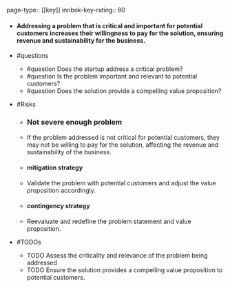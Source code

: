 page-type:: [[key]]
innbok-key-rating:: 80
- #### Addressing a problem that is critical and important for potential customers increases their willingness to pay for the solution, ensuring revenue and sustainability for the business.
- #questions
  - #question Does the startup address a critical problem?
  - #question Is the problem important and relevant to potential customers?
  - #question Does the solution provide a compelling value proposition?
- #Risks

  - ### Not severe enough problem
  - If the problem addressed is not critical for potential customers, they may not be willing to pay for the solution, affecting the revenue and sustainability of the business.
  - #### mitigation strategy
  - Validate the problem with potential customers and adjust the value proposition accordingly.
  - #### contingency strategy
  - Reevaluate and redefine the problem statement and value proposition.
- #TODOs
  - TODO Assess the criticality and relevance of the problem being addressed
  - TODO  Ensure the solution provides a compelling value proposition to potential customers.



